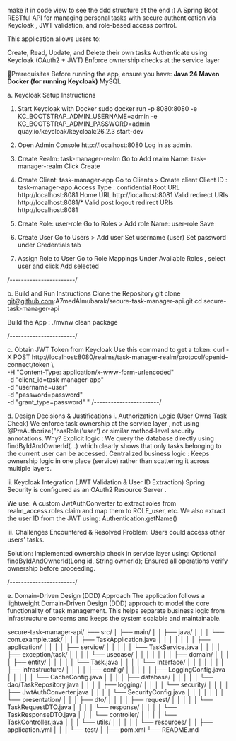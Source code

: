 make it in code view to see the ddd structure at the end :)
A Spring Boot RESTful API for managing personal tasks with secure authentication via Keycloak , JWT validation, and role-based access control.

This application allows users to:

Create, Read, Update, and Delete their own tasks
Authenticate using Keycloak (OAuth2 + JWT)
Enforce ownership checks at the service layer

🧰Prerequisites
Before running the app, ensure you have:
**Java 24
Maven 
Docker (for running Keycloak)**
MySQL

a. Keycloak Setup Instructions
1. Start Keycloak with Docker
   sudo docker run -p 8080:8080 -e KC_BOOTSTRAP_ADMIN_USERNAME=admin -e KC_BOOTSTRAP_ADMIN_PASSWORD=admin quay.io/keycloak/keycloak:26.2.3 start-dev

2. Open Admin Console
    http://localhost:8080
Log in as admin.

3. Create Realm: task-manager-realm
   Go to Add realm
   Name: task-manager-realm
   Click Create
4. Create Client: task-manager-app
   Go to Clients > Create client
   Client ID : task-manager-app
   Access Type : confidential
   Root URL
   http://localhost:8081
   Home URL
   http://localhost:8081
   Valid redirect URIs
   http://localhost:8081/*
   Valid post logout redirect URIs
   http://localhost:8081

5. Create Role: user-role
   Go to Roles > Add role
   Name: user-role
   Save

6. Create User
   Go to Users > Add user
   Set username (user)
   Set password under Credentials tab

7. Assign Role to User
   Go to Role Mappings
   Under Available Roles , select user and click Add selected

/-----------------------/

b. Build and Run Instructions
Clone the Repository
git clone git@github.com:A7medAlmubarak/secure-task-manager-api.git
cd secure-task-manager-api

Build the App : ./mvnw clean package

/-----------------------/

c. Obtain JWT Token from Keycloak
Use this command to get a token:
curl -X POST http://localhost:8080/realms/task-manager-realm/protocol/openid-connect/token \   
-H "Content-Type: application/x-www-form-urlencoded" \
-d "client_id=task-manager-app" \
-d "username=user" \
-d "password=password" \
-d "grant_type=password" \"
/-----------------------/

d. Design Decisions & Justifications
i. Authorization Logic (User Owns Task Check)
We enforce task ownership at the service layer , not using @PreAuthorize("hasRole('user') or similar method-level security annotations.
Why?
Explicit logic : We query the database directly using findByIdAndOwnerId(...) which clearly shows that only tasks belonging to the current user can be accessed.
Centralized business logic : Keeps ownership logic in one place (service) rather than scattering it across multiple layers.

ii. Keycloak Integration (JWT Validation & User ID Extraction)
Spring Security is configured as an OAuth2 Resource Server .

We use:
A custom JwtAuthConverter to extract roles from realm_access.roles claim and map them to ROLE_user, etc.
We also extract the user ID from the JWT using:
Authentication.getName()

iii. Challenges Encountered & Resolved
Problem:
Users could access other users’ tasks.

Solution:
Implemented ownership check in service layer using:
Optional<Task> findByIdAndOwnerId(Long id, String ownerId);
Ensured all operations verify ownership before proceeding.

/-----------------------/

e. Domain-Driven Design (DDD) Approach
The application follows a lightweight Domain-Driven Design (DDD) approach to model the core functionality of task management. 
This helps separate business logic from infrastructure concerns and keeps the system scalable and maintainable.

secure-task-manager-api/
├── src/
│   ├── main/
│   │   ├── java/
│   │   │   └── com.example.task/
│   │   │       ├── TaskApplication.java
│   │   │       │
│   │   │       ├── application/
│   │   │       │   ├── service/
│   │   │       │   │   └── TaskService.java
│   │   │       │   ├── exception/task/
│   │   │       │   └── usecase/
│   │   │       │
│   │   │       ├── domain/
│   │   │       │   ├── entity/
│   │   │       │   │   └── Task.java
│   │   │       │   └── Interface/
│   │   │       │
│   │   │       ├── infrastructure/
│   │   │       │   ├── config/
│   │   │       │   │   ├── LoggingConfig.java
│   │   │       │   │   └── CacheConfig.java
│   │   │       │   ├── database/
│   │   │       │   │   └── dao/TaskRepository.java
│   │   │       │   ├── logging/
│   │   │       │   └── security/
│   │   │       │       ├── JwtAuthConverter.java
│   │   │       │       └── SecurityConfig.java
│   │   │       │
│   │   │       └── presentation/
│   │   │           ├── dto/
│   │   │           │   ├── request/
│   │   │           │   │   └── TaskRequestDTO.java
│   │   │           │   └── response/
│   │   │           │       └── TaskResponseDTO.java
│   │   │           └── controller/
│   │   │           │   └── TaskController.java
│   │   │           └── utils/
│   │   │
│   │   └── resources/
│   │       ├── application.yml
│   │
│   └── test/
│
├── pom.xml
└── README.md
